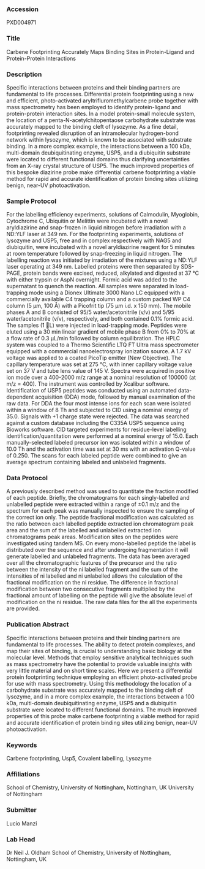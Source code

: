 ### Accession
PXD004971

### Title
Carbene Footprinting Accurately Maps Binding Sites in Protein-Ligand and Protein-Protein Interactions

### Description
Specific interactions between proteins and their binding partners are fundamental to life processes. Differential protein footprinting using a new and efficient, photo-activated aryltrifluromethylcarbene probe together with mass spectrometry has been employed to identify protein-ligand and protein-protein interaction sites. In a model protein-small molecule system, the location of a penta-N-acetylchitopentaose carbohydrate substrate was accurately mapped to the binding cleft of lysozyme. As a fine detail, footprinting revealed disruption of an intramolecular hydrogen-bond network within lysozyme, which is known to be associated with substrate binding. In a more complex example, the interactions between a 100 kDa, multi-domain deubiquitinating enzyme, USP5, and a diubiquitin substrate were located to different functional domains thus clarifying uncertainties from an X-ray crystal structure of USP5. The much improved properties of this bespoke diazirine probe make differential carbene footprinting a viable method for rapid and accurate identification of protein binding sites utilizing benign, near-UV photoactivation.

### Sample Protocol
For the labelling efficiency experiments, solutions of Calmodulin, Myoglobin, Cytochrome C, Ubiquitin or Melittin were incubated with a novel aryldiazirine and snap-frozen in liquid nitrogen before irradiation with a ND:YLF laser at 349 nm.  For the footprinting experiments, solutions of lysozyme and USP5, free and in complex respectively with NAG5 and diubiquitin, were incubated with a novel aryldiazirine reagent for 5 minutes at room temperature followed by snap-freezing in liquid nitrogen. The labelling reaction was initiated by irradiation of the mixtures using a ND:YLF laser operating at 349 nm. Labelled proteins were then separated by SDS-PAGE, protein bands were excised, reduced, alkylated and digested at 37 °C with either trypsin or AspN overnight. Formic acid was added to the supernatant to quench the reaction.   All samples were separated in load-trapping mode using a Dionex Ultimate 3000 Nano LC equipped with a commercially available C4 trapping column and a custom packed WP C4 column (5 μm, 100 Å) with a Picofrit tip (75 μm i.d. x 150 mm). The mobile phases A and B consisted of 95/5 water/acetonitrile (v/v) and 5/95 water/acetonitrile (v/v), respectively, and both contained 0.1% formic acid. The samples (1 L) were injected in load-trapping mode. Peptides were eluted using a 30 min linear gradient of mobile phase B from 0% to 70% at a flow rate of 0.3 μL/min followed by column equilibration. The HPLC system was coupled to a Thermo Scientific LTQ FT Ultra mass spectrometer equipped with a commercial nanoelectrospray ionization source. A 1.7 kV voltage was applied to a coated PicoTip emitter (New Objective). The capillary temperature was set at 275 °C, with inner capillary voltage value set on 37 V and tube lens value of 145 V. Spectra were acquired in positive ion mode over a 400-2000 m/z range at a nominal resolution of 100000 (at m/z = 400). The instrument was controlled by Xcalibur software. Identification of USP5 peptides was conducted using an automated data-dependent acquisition (DDA) mode, followed by manual examination of the raw data. For DDA the four most intense ions for each scan were isolated within a window of 8 Th and subjected to CID using a nominal energy of 35.0. Signals with +1 charge state were rejected. The data was searched against a custom database including the C335A USP5 sequence using Bioworks software. CID targeted experiments for residue-level labelling identification/quantitation were performed at a nominal energy of 15.0. Each manually-selected labeled precursor ion was isolated within a window of 10.0 Th and the activation time was set at 30  ms with an activation Q-value of 0.250. The scans for each labeled peptide were combined to give an average spectrum containing labeled and unlabeled fragments.

### Data Protocol
A previously described method was used to quantitate the fraction modified of each peptide. Briefly, the chromatograms for each singly-labelled and unlabelled peptide were extracted within a range of ±0.1 m/z and the spectrum for each peak was manually inspected to ensure the sampling of the correct ion only. The peptide fractional modification was calculated as the ratio between each labelled peptide extracted ion chromatogram peak area and the sum of the labelled and unlabelled extracted ion chromatograms peak areas.  Modification sites on the peptides were investigated using tandem MS. On every mono-labelled peptide the label is distributed over the sequence and after undergoing fragmentation it will generate labelled and unlabeled fragments. The data has been averaged over all the chromatographic features of the precursor and the ratio between the intensity of the ni labelled fragment and the sum of the intensities of ni labelled and ni unlabelled allows the calculation of the fractional modification on the ni residue. The difference in fractional modification between two consecutive fragments multiplied by the fractional amount of labelling on the peptide will give the absolute level of modification on the ni residue. The raw data files for the all the experiments are provided.

### Publication Abstract
Specific interactions between proteins and their binding partners are fundamental to life processes. The ability to detect protein complexes, and map their sites of binding, is crucial to understanding basic biology at the molecular level. Methods that employ sensitive analytical techniques such as mass spectrometry have the potential to provide valuable insights with very little material and on short time scales. Here we present a differential protein footprinting technique employing an efficient photo-activated probe for use with mass spectrometry. Using this methodology the location of a carbohydrate substrate was accurately mapped to the binding cleft of lysozyme, and in a more complex example, the interactions between a 100&#x2009;kDa, multi-domain deubiquitinating enzyme, USP5 and a diubiquitin substrate were located to different functional domains. The much improved properties of this probe make carbene footprinting a viable method for rapid and accurate identification of protein binding sites utilizing benign, near-UV photoactivation.

### Keywords
Carbene footprinting, Usp5, Covalent labelling, Lysozyme

### Affiliations
School of Chemistry, University of Nottingham, Nottingham, UK
University of Nottingham

### Submitter
Lucio Manzi

### Lab Head
Dr Neil J. Oldham
School of Chemistry, University of Nottingham, Nottingham, UK


